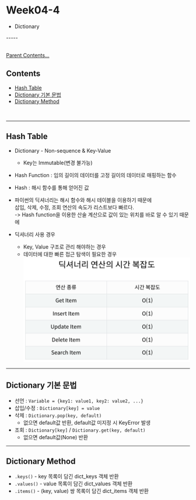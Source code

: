 # Week04-4
-   Dictionary

<link rel="stylesheet" href="../../assets/stylesheets/my_style.css">
-----

<br>[Parent Contents...](../../README.md/#til-today-i-learned)

## Contents
- [Hash Table](#hash-table)
- [Dictionary 기본 문법](#dictionary-기본-문법)
- [Dictionary Method](#dictionary-method)

<br>

-----

## Hash Table
-   Dictionary - <span class="s_red">Non-sequence &  Key-Value</span>
    +   Key는 Immutable(변경 불가능)
-   Hash Function : 임의 길이의 데이터를 고정 길이의 데이터로 매핑하는 함수
-   Hash : 해시 함수를 통해 얻어진 값
-   파이썬의 딕셔너리는 해시 함수와 해시 테이블을 이용하기 때문에 
<br>삽입, 삭제, 수정, 조회 <span class="s_red">연산의 속도가 리스트보다 빠르다.</span>
<br> -> Hash function을 이용한 산술 계산으로 값이 있는 위치를 바로 알 수 있기 때문에

-   딕셔너리 사용 경우
    +   Key, Value 구조로 관리 해야하는 경우
    +   데이터에 대한 빠른 접근 탐색이 필요한 경우
    ![Time complexity of Dictionary method](assets/01.png)

-----

## Dictionary 기본 문법
-   선언        : `Variable = {key1: value1, key2: value2, ...}`
-   삽입/수정   : `Dictionary[key] = value`
-   삭제        : `Dictionary.pop(key, default)`
    +   없으면 default값 반환, default값 미지정 시 KeyError 발생
-   조회        : `Dictionary[key]` / `Dictionary.get(key, default)`
    +   없으면 default값(None) 반환

-----

## Dictionary Method
-   `.keys()` - key 목록이 담긴 dict_keys 객체 반환
-   `.values()` - value 목록이 담긴 dict_values 객체 반환
-   `.items()` - (key, value) 쌍 목록이 담긴 dict_items 객체 반환
